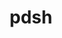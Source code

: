 ---
title: "pdsh"
layout: cache
categories: [package, develop]
meta: {"versions": ["2.31"], "compilers": ["gcc@7.5.0"]}
spec_files: 
 - spec-0.json
spec_names:
 - 'pdsh@2.31%gcc@7.5.0+ssh+static_modules arch=linux-ubuntu18.04-x86_64'
---